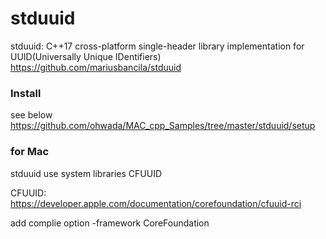 stduuid
===============


stduuid: 
C++17 cross-platform single-header library implementation for UUID(Universally Unique IDentifiers)
https://github.com/mariusbancila/stduuid  


###  Install 
see below  
https://github.com/ohwada/MAC_cpp_Samples/tree/master/stduuid/setup 


### for Mac
stduuid use system libraries CFUUID

CFUUID:  
 https://developer.apple.com/documentation/corefoundation/cfuuid-rci 

add complie option
-framework CoreFoundation
